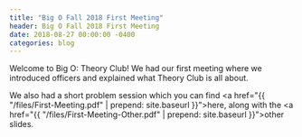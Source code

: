 ```yaml
---
title: "Big O Fall 2018 First Meeting"
header: Big O Fall 2018 First Meeting
date: 2018-08-27 00:00:00 -0400
categories: blog
---
```


Welcome to Big O: Theory Club! We had our first meeting where we introduced officers and explained what Theory Club is all about.

We also had a short problem session which you can find <a href="{{ "/files/First-Meeting.pdf" | prepend: site.baseurl }}">here</a>, along with the <a href="{{ "/files/First-Meeting-Other.pdf" | prepend: site.baseurl }}">other slides</a>.
